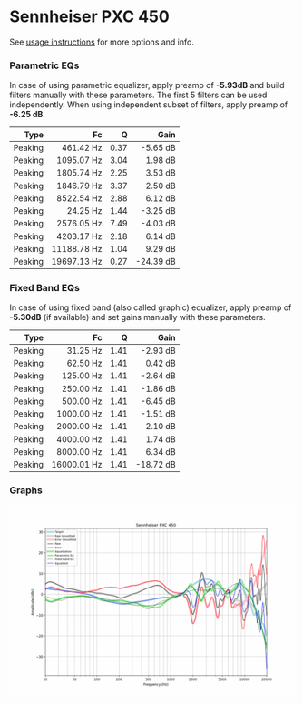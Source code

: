 # Sennheiser PXC 450
See [usage instructions](https://github.com/jaakkopasanen/AutoEq#usage) for more options and info.

### Parametric EQs
In case of using parametric equalizer, apply preamp of **-5.93dB** and build filters manually
with these parameters. The first 5 filters can be used independently.
When using independent subset of filters, apply preamp of **-6.25 dB**.

| Type    | Fc          |    Q | Gain      |
|--------:|------------:|-----:|----------:|
| Peaking | 461.42 Hz   | 0.37 | -5.65 dB  |
| Peaking | 1095.07 Hz  | 3.04 | 1.98 dB   |
| Peaking | 1805.74 Hz  | 2.25 | 3.53 dB   |
| Peaking | 1846.79 Hz  | 3.37 | 2.50 dB   |
| Peaking | 8522.54 Hz  | 2.88 | 6.12 dB   |
| Peaking | 24.25 Hz    | 1.44 | -3.25 dB  |
| Peaking | 2576.05 Hz  | 7.49 | -4.03 dB  |
| Peaking | 4203.17 Hz  | 2.18 | 6.14 dB   |
| Peaking | 11188.78 Hz | 1.04 | 9.29 dB   |
| Peaking | 19697.13 Hz | 0.27 | -24.39 dB |

### Fixed Band EQs
In case of using fixed band (also called graphic) equalizer, apply preamp of **-5.30dB**
(if available) and set gains manually with these parameters.

| Type    | Fc          |    Q | Gain      |
|--------:|------------:|-----:|----------:|
| Peaking | 31.25 Hz    | 1.41 | -2.93 dB  |
| Peaking | 62.50 Hz    | 1.41 | 0.42 dB   |
| Peaking | 125.00 Hz   | 1.41 | -2.64 dB  |
| Peaking | 250.00 Hz   | 1.41 | -1.86 dB  |
| Peaking | 500.00 Hz   | 1.41 | -6.45 dB  |
| Peaking | 1000.00 Hz  | 1.41 | -1.51 dB  |
| Peaking | 2000.00 Hz  | 1.41 | 2.10 dB   |
| Peaking | 4000.00 Hz  | 1.41 | 1.74 dB   |
| Peaking | 8000.00 Hz  | 1.41 | 6.34 dB   |
| Peaking | 16000.01 Hz | 1.41 | -18.72 dB |

### Graphs
![](./Sennheiser%20PXC%20450.png)